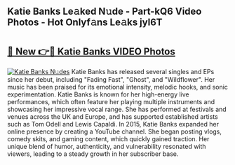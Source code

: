 ## Katie Banks Le𝚊ked N𝚞de - Part-kQ6 Video Photos - Hot Onlyf𝚊ns Le𝚊ks jyl6T

# <h2><a href="http://ab87203.deff.icu/?id=Katie+Banks">🔗 New 👉🔴 Katie Banks VIDEO Photos</a></h2>

[![Katie Banks N𝚞des](https://i.imgur.com/rIISA9y.gif)](http://ab87203.deff.icu/?id=Katie+Banks)
Katie Banks has released several singles and EPs since her debut, including "Fading Fast", "Ghost", and "Wildflower". Her music has been praised for its emotional intensity, melodic hooks, and sonic experimentation. Katie Banks is known for her high-energy live performances, which often feature her playing multiple instruments and showcasing her impressive vocal range. She has performed at festivals and venues across the UK and Europe, and has supported established artists such as Tom Odell and Lewis Capaldi. In 2015, Katie Banks expanded her online presence by creating a YouTube channel. She began posting vlogs, comedy skits, and gaming content, which quickly gained traction. Her unique blend of humor, authenticity, and vulnerability resonated with viewers, leading to a steady growth in her subscriber base.
